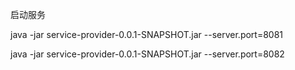 
启动服务

java -jar service-provider-0.0.1-SNAPSHOT.jar --server.port=8081

java -jar service-provider-0.0.1-SNAPSHOT.jar --server.port=8082
